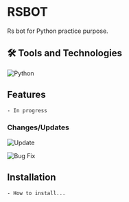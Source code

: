 # RSBOT

Rs bot for Python practice purpose.

## 🛠️ Tools and Technologies

<div style="display: flex; flex-wrap: wrap;">
    <img src="https://img.shields.io/badge/Python-3776AB?style=for-the-badge&logo=python&logoColor=white" alt="Python" />
</div>

## Features
    - In progress

### Changes/Updates
![Update](https://img.shields.io/badge/status-updated-brightgreen)

![Bug Fix](https://img.shields.io/badge/status-bugfix-red)

## Installation
    - How to install...